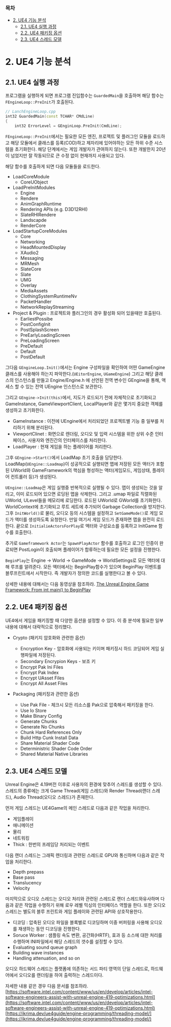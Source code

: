 ### 목차
- [2. UE4 기능 분석](#2-ue4-기능-분석)
	- [2.1. UE4 실행 과정](#21-ue4-실행-과정)
	- [2.2. UE4 패키징 옵션](#22-ue4-패키징-옵션)
	- [2.3. UE4 스레드 모델](#23-ue4-스레드-모델)

# 2. UE4 기능 분석
## 2.1. UE4 실행 과정
프로그램을 실행하게 되면 프로그램 진입함수는 `GuardedMain`을 호출하며 해당 함수는 `FEngineLoop::PreInit`가 호출된다.
```cpp
// LanchEngineLoop.cpp
int32 GuardedMain(const TCHAR* CMdLine)
{
	int32 ErrorLevel = GEnginLoop.PreInit(CmdLine);
```

`FEngineLoop::PreInit`에서는 필요한 모든 엔진, 프로젝트 및 플러그인 모듈을 로드하고 해당 모듈에서 클래스를 등록(COD)하고 제자리에 있어야하는 모든 하위 수준 시스템을 초기화한다. 해당 단계에서는 게임 개발자가 관여하지 않는다. 또한 개발한지 20년이 넘었지만 잘 작동되므로 큰 수정 없이 현재까지 사용되고 있다.

해당 함수를 호출하게 되면 다음 모듈들을 로드한다.
- LoadCoreModule
	- CoreUObject
- LoadPreInitModules
	- Engine
	- Rendere
	- AnimGraphRuntime
	- Rendering APIs (e.g. D3D12RHI)
	- SlateRHIRendere
	- Landscapde
	- RenderCore
- LoadStartupCoreModules
	- Core
	- Networking
	- HeadMountedDisplay
	- XAudio2
	- Messaging
	- MRMesh
	- SlateCore
	- Slate
	- UMG
	- Overlay
	- MediaAssets
	- ClothingSystemRuntimeNv
	- PacketHandler
	- NetworkReplayStreaming
- Project & Plugin : 프로젝트와 플러그인의 경우 활성화 되어 있을때만 호출된다.
	- EarliestPossibe
	- PostConfigInit
	- PostSplashScreen
	- PreEarlyLoadingScreen
	- PreLoadingScreen
	- PreDefault
	- Default
	- PostDefault

그다음 `GEngineLoop.Init()`에서는 Engine 구성파일을 확인하여 어떤 GameEngine 클래스를 사용해야 하는지 파악한다.(`UEitorEngine`, `UGameEngine`) 그리고 해당 클래스의 인스턴스를 만들고 Engine/Engine.h 에 선언된 전역 변수인 GEngine을 통해, 액세스 할 수 있는 전역 UEngine 인스턴스로 보관한다. 

그리고 `GEngine->Init(this)`에서, 지도가 로드되기 전에 자체적으로 초기화되고 GameInstance, GameViewportClient, LocalPlayer와 같은 몇가지 중요한 객체를 생성하고 초기화한다.
- GameInstance : 이전에 UEngine에서 처리되었던 프로젝트별 기능 중 일부를 처리하기 위해 분리된다.
- ViewportClinet : 화면으로 렌더링, 오디오 및 입력 시스템을 위한 상위 수준 인터페이스, 사용자와 엔진간의 인터페이스를 처리한다.
- LoadPlayer : 현재 게임을 하는 플레이어를 처리한다.

그후 `GEngine->Start()`에서 LoadMap 초기 호출을 담당한다. LoadMap(`UEngine::Loadmap`)이 성공적으로 실행되면 맵에 저장된 모든 액터가 포함된 UWorld와 GameFramework의 핵심을 형성하는 액터(게임모드, 게임상태, 플레이어 컨트롤러 등)가 생성된다.

`UEngine::Loadmap`은 게임 실행중 반복적으로 실행될 수 있다. 맵이 생성되는 것을 알리고, 이미 로드되어 있으면 로딩된 맵을 삭제한다. 그리고 .umap 파일로 직렬화된 UWorld, ULevel들을 메모리에 로딩한다. 로드된 UWorld로 GWorld를 초기화한다. WorldContext에 초기화되고 루트 세트에 추가되어 Garbage Collection을 방지한다. 그후 `InitWorld()`로 물리, 오디오 등의 시스템을 설정하고 `SetGameMode()`로 게임 모드가 액터를 생성하도록 요청한다. 만일 여기서 게임 모드가 존재하면 맵을 완전히 로드한다. 끝으로 `InitialieActorsForPlay`로 액터와 구성요소를 등록하고 InitGame 함수를 호출한다. 

추가로 `Gameframework Actor`는 `SpawnPlayActor` 함수를 호출하고 로그인 인증이 완료되면 PostLogin이 호출되며 플레이어가 합류하는데 필요한 모든 설정을 진행한다.

`BeginPlay`는 Engine → World → GameMode → WorldSettings로 모든 액터에 대해 루프를 알려준다. 모든 액터에서는 BeginPlay함수가 있으며 BeginPlay 이벤트를 블루프린트에서 시작한다. 즉 개발자가 정의한 코드를 실행한다고 볼 수 있다.

상세한 내용에 대해서는 다음 동영상을 참조하라.
[The Unreal Engine Game Framework: From int main() to BeginPlay](https://www.youtube.com/watch?v=IaU2Hue-ApI)

## 2.2. UE4 패키징 옵션
UE4에서 게임을 패키징할 때 다양한 옵션을 설정할 수 있다. 이 중 분석에 필요한 일부 내용에 대해서 대략적으로 정리했다.

- Crypto (패키지 암호화와 관련한 옵션)
	- Encryption Key - 암호화에 사용되는 키이며 패키징시 하드 코딩되어 게임 실행파일에 저장된다.
	- Secondary Encrypion Keys - 보조 키
	- Encrypt Pak Ini Files
	- Encrypt Pak Index
	- Encrypt UAsset Files
	- Encrypt All Asset Files

- Packaging (패키징과 관련한 옵션)
	- Use Pak File - 체크시 모든 리소스를 Pak으로 압축해서 패키징을 한다.
	- Use Io Store
	- Make Binary Config
	- Generate Chunks
	- Generate No Chunks
	- Chunk Hard References Only
	- Build Http Cunk Install Data
	- Share Material Shader Code
	- Deterministric Shader Code Order
	- Shared Material Native Libraries

## 2.3. UE4 스레드 모델
Unreal Engine은 4.19버전 이후로 사용자의 환경에 맞추어 스레드를 생성할 수 있다. 스레드의 종류에는 크게 Game Thread(게임 스레드)와 Render Thread(랜더 스레드), Audio Thread(오디오 스레드)가 존재한다.

먼저 게임 스레드는 UE4Game의 메인 스레드로 다음과 같은 작업을 처리한다.
- 게임플레이
- 애니메이션
- 물리
- 네트워킹
- Thick : 한번의 프레임당 처리되는 이벤트

다음 랜더 스레드는 그래픽 렌더링과 관련된 스레드로 GPU와 통신하며 다음과 같은 작업을 처리한다.
- Depth prepass
- Base pass
- Translucency
- Velocity

마지막으로 오디오 스레드는 오디오 처리와 관련된 스레드로 랜더 스레드와유사하며 다음과 같은 작업을 수행하기 위해 로우 레벨 믹싱의 인터페이스 역할을 한다. 또한 오디오 스레드는 별도의 블루 프린트와 게임 플레이와 관련된 API와 상호작용한다.
- 디코딩 : 압축된 오디오 파일을 블록별로 디코딩하며 이중 버퍼링을 사용해 오디오를 재생하는 동안 디코딩을 진행한다.
- Soruce Worker : 샘플링 속도 변환, 공간화(HRTF), 효과 등 소스에 대한 처리를 수행하며 INI파일에서 해당 스레드의 갯수를 설정할 수 있다.
- Evaluating sound queue graph
- Building wave instances
- Handling attenuation, and so on

오디오 하드웨어 스레드는 플랫폼에 의존하는 서드 파티 영역의 단일 스레드로, 하드웨어에서 오디오를 랜더링을 하여 출력하는 스레드이다.

자세한 내용 같은 경우 다음 문서를 참조하라.
[https://software.intel.com/content/www/us/en/develop/articles/intel-software-engineers-assist-with-unreal-engine-419-optimizations.html](https://software.intel.com/content/www/us/en/develop/articles/intel-software-engineers-assist-with-unreal-engine-419-optimizations.html)
[https://ikrima.dev/ue4guide/engine-programming/threading-model/](https://ikrima.dev/ue4guide/engine-programming/threading-model/)